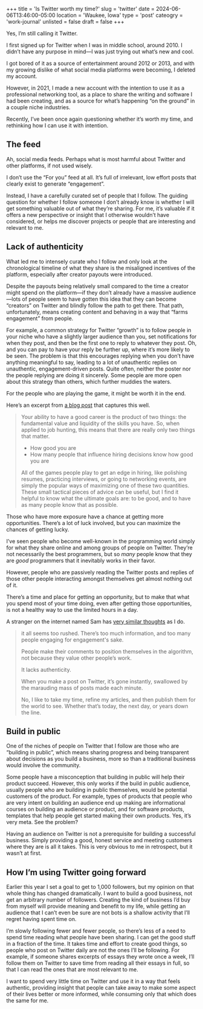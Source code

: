 +++
title = 'Is Twitter worth my time?'
slug = 'twitter'
date = 2024-06-06T13:46:00-05:00
location = 'Waukee, Iowa'
type = 'post'
cateogry = 'work-journal'
unlisted = false
draft = false
+++

Yes, I’m still calling it Twitter.

I first signed up for Twitter when I was in middle school, around 2010. I didn’t have any purpose in mind—I was just trying out what’s new and cool.

I got bored of it as a source of entertainment around 2012 or 2013, and with my growing dislike of what social media platforms were becoming, I deleted my account.

However, in 2021, I made a new account with the intention to use it as a professional networking tool, as a place to share the writing and software I had been creating, and as a source for what’s happening “on the ground” in a couple niche industries.

Recently, I’ve been once again questioning whether it’s worth my time, and rethinking how I can use it with intention.

## The feed

Ah, social media feeds. Perhaps what is most harmful about Twitter and other platforms, if not used wisely.

I don’t use the “For you” feed at all. It’s full of irrelevant, low effort posts that clearly exist to generate “engagement”.

Instead, I have a carefully curated set of people that I follow. The guiding question for whether I follow someone I don’t already know is whether I will get something valuable out of what they’re sharing. For me, it’s valuable if it offers a new perspective or insight that I otherwise wouldn’t have considered, or helps me discover projects or people that are interesting and relevant to me.

## Lack of authenticity

What led me to intensely curate who I follow and only look at the chronological timeline of what they share is the misaligned incentives of the platform, especially after creator payouts were introduced.

Despite the payouts being relatively small compared to the time a creator might spend on the platform—if they don’t already have a massive audience—lots of people seem to have gotten this idea that they can become “creators” on Twitter and blindly follow the path to get there. That path, unfortunately, means creating content and behaving in a way that “farms engagement” from people.

For example, a common strategy for Twitter “growth” is to follow people in your niche who have a slightly larger audience than you, set notifications for when they post, and then be the first one to reply to whatever they post. Oh, and you can pay to have your reply be further up, where it’s more likely to be seen. The problem is that this encourages replying when you don’t have anything meaningful to say, leading to a lot of unauthentic  replies on unauthentic, engagement-driven posts. Quite often, neither the poster nor the people replying are doing it sincerely. Some people are more open about this strategy than others, which further muddies the waters.

For the people who are playing the game, it might be worth it in the end.

Here’s an excerpt from [a blog post](https://thesephist.com/posts/liquidity/) that captures this well.

> Your ability to have a good career is the product of two things: the fundamental value and liquidity of the skills you have. So, when applied to job hunting, this means that there are really only two things that matter.
>
> - How good you are
> - How many people that influence hiring decisions know how good you are
>
> All of the games people play to get an edge in hiring, like polishing resumes, practicing interviews, or going to networking events, are simply the popular ways of maximizing one of these two quantities. These small tactical pieces of advice can be useful, but I find it helpful to know what the ultimate goals are: to be good, and to have as many people know that as possible.

Those who have more exposure have a chance at getting more opportunities. There’s a lot of luck involved, but you can maximize the chances of getting lucky.

I’ve seen people who become well-known in the programming world simply for what they share online and among groups of people on Twitter. They’re not necessarily the best programmers, but so *many* people know that they are *good* programmers that it inevitably works in their favor.

However, people who are passively reading the Twitter posts and replies of those other people interacting amongst themselves get almost nothing out of it.

There’s a time and place for getting an opportunity, but to make that what you spend most of your time doing, even after getting those opportunities, is not a healthy way to use the limited hours in a day.

A stranger on the internet named Sam has [very similar thoughts](https://medium.com/@sambroad_21344/why-i-left-twitter-52ef3dc70f78) as I do.

> it all seems too rushed. There’s too much information, and too many people engaging for engagement's sake.
>
> People make their comments to position themselves in the algorithm, not because they value other people’s work.
>
> It lacks authenticity.
>
> When you make a post on Twitter, it’s gone instantly, swallowed by the marauding mass of posts made each minute.
>
> No, I like to take my time, refine my articles, and then publish them for the world to see. Whether that’s today, the next day, or years down the line.

## Build in public

One of the niches of people on Twitter that I follow are those who are “building in public”, which means sharing progress and being transparent about decisions as you build a business, more so than a traditional business would involve the community.

Some people have a misconception that building in public will help their product succeed. However, this only works if the build in public audience, usually people who are building in public themselves, would be potential customers of the product. For example, types of products that people who are very intent on building an audience end up making are informational courses on building an audience or product, and for software products, templates that help people get started making their own products. Yes, it’s very meta. See the problem?

Having an audience on Twitter is not a prerequisite for building a successful business. Simply providing a good, honest service and meeting customers where they are is all it takes. This is very obvious to me in retrospect, but it wasn’t at first.

## How I’m using Twitter going forward

Earlier this year I set a goal to get to 1,000 followers, but my opinion on that whole thing has changed dramatically. I want to build a good business, not get an arbitrary number of followers. Creating the kind of business I’d buy from myself will provide meaning and benefit to my life, while getting an audience that I can’t even be sure are not bots is a shallow activity that I’ll regret having spent time on.

I’m slowly following fewer and fewer people, so there’s less of a need to spend time reading what people have been sharing. I can get the good stuff in a fraction of the time. It takes time and effort to create good things, so people who post on Twitter daily are not the ones I’ll be following. For example, if someone shares excerpts of essays they wrote once a week, I’ll follow them on Twitter to save time from reading all their essays in full, so that I can read the ones that are most relevant to me.

I want to spend very little time on Twitter and use it in a way that feels authentic, providing insight that people can take away to make some aspect of their lives better or more informed, while consuming only that which does the same for me.
